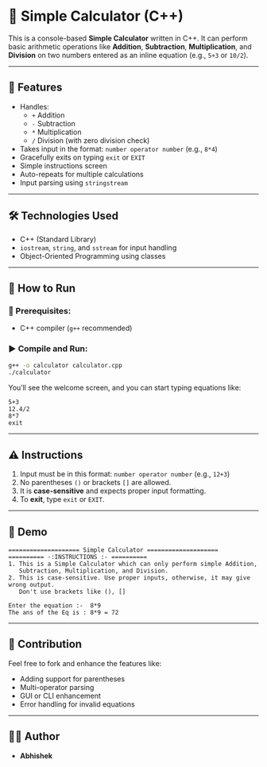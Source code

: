
# 🧮 Simple Calculator (C++)

This is a console-based **Simple Calculator** written in C++. It can perform basic arithmetic operations like **Addition**, **Subtraction**, **Multiplication**, and **Division** on two numbers entered as an inline equation (e.g., `5+3` or `10/2`).

---

## 📌 Features

- Handles:
  - `+` Addition
  - `-` Subtraction
  - `*` Multiplication
  - `/` Division (with zero division check)
- Takes input in the format: `number operator number` (e.g., `8*4`)
- Gracefully exits on typing `exit` or `EXIT`
- Simple instructions screen
- Auto-repeats for multiple calculations
- Input parsing using `stringstream`

---

## 🛠️ Technologies Used

- C++ (Standard Library)
- `iostream`, `string`, and `sstream` for input handling
- Object-Oriented Programming using classes

---

## 🚀 How to Run

### 📌 Prerequisites:
- C++ compiler (`g++` recommended)

### ▶️ Compile and Run:

```bash
g++ -o calculator calculator.cpp
./calculator
```

You’ll see the welcome screen, and you can start typing equations like:

```
5+3
12.4/2
8*7
exit
```

---

## ⚠️ Instructions

1. Input must be in this format: `number operator number` (e.g., `12+3`)
2. No parentheses `()` or brackets `[]` are allowed.
3. It is **case-sensitive** and expects proper input formatting.
4. To **exit**, type `exit` or `EXIT`.

---

## 📸 Demo

```
==================== Simple Calculator ====================
========== -:INSTRUCTIONS :- ==========
1. This is a Simple Calculator which can only perform simple Addition,
   Subtraction, Multiplication, and Division.
2. This is case-sensitive. Use proper inputs, otherwise, it may give wrong output.
   Don't use brackets like (), []

Enter the equation :-  8*9
The ans of the Eq is : 8*9 = 72
```

---

## 🙌 Contribution

Feel free to fork and enhance the features like:
- Adding support for parentheses
- Multi-operator parsing
- GUI or CLI enhancement
- Error handling for invalid equations

---

## 👨‍💻 Author

- **Abhishek** 

